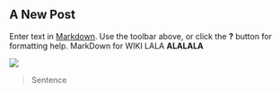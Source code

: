 ## A New Post

Enter text in [Markdown](http://daringfireball.net/projects/markdown/). Use the toolbar above, or click the **?** button for formatting help.
MarkDown for WIKI LALA **ALALALA**

![]({{site.baseurl}}/https://encrypted-tbn1.gstatic.com/images?q=tbn:ANd9GcQ16r0jV-4bvJcxSSd3guBjF83Z6BU_d29U9lDtqu5LgNfBv5NRmC6qScyQ)

> Sentence
